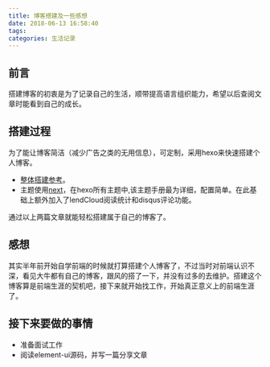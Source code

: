 ```yaml
---
title: 博客搭建及一些感想
date: 2018-06-13 16:58:40
tags:
categories: 生活记录
---
```

## 前言
搭建博客的初衷是为了记录自己的生活，顺带提高语言组织能力，希望以后查阅文章时能看到自己的成长。
<!-- more -->
## 搭建过程
为了能让博客简洁（减少广告之类的无用信息），可定制，采用hexo来快速搭建个人博客。
- [整体搭建参考](https://zhuanlan.zhihu.com/p/26625249)。
- 主题使用[next](https://theme-next.iissnan.com/getting-started.html)，在hexo所有主题中,该主题手册最为详细，配置简单。在此基础上额外加入了lendCloud阅读统计和disqus评论功能。

通过以上两篇文章就能轻松搭建属于自己的博客了。
## 感想
其实半年前开始自学前端的时候就打算搭建个人博客了，不过当时对前端认识不深，看见大牛都有自己的博客，跟风的搭了一下，并没有过多的去维护。搭建这个博客算是前端生涯的契机吧，接下来就开始找工作，开始真正意义上的前端生涯了。
## 接下来要做的事情
- 准备面试工作
- 阅读element-ui源码，并写一篇分享文章
